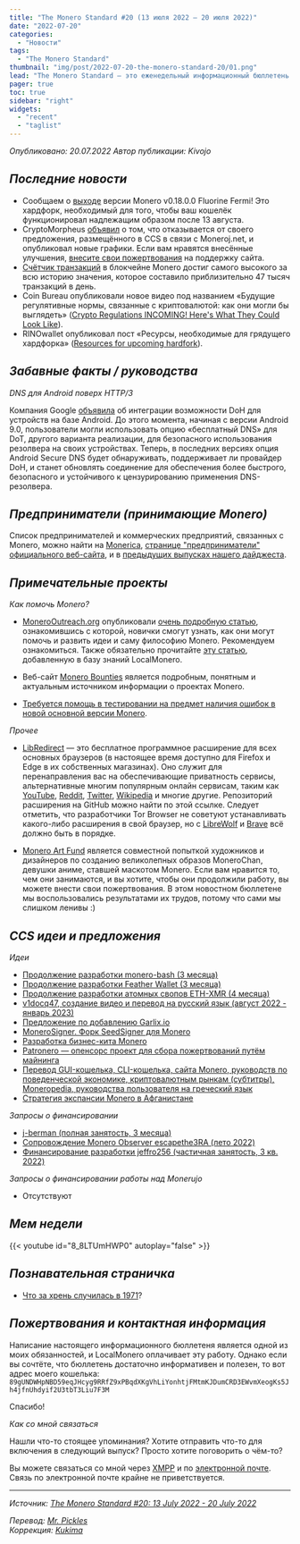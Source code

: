 ```yaml
---
title: "The Monero Standard #20 (13 июля 2022 — 20 июля 2022)"
date: "2022-07-20"
categories:
  - "Новости"
tags:
  - "The Monero Standard"
thumbnail: "img/post/2022-07-20-the-monero-standard-20/01.png"
lead: "The Monero Standard — это еженедельный информационный бюллетень от p2p торговой платформы LocalMonero обо всём, что касается Monero."
pager: true
toc: true
sidebar: "right"
widgets:
  - "recent"
  - "taglist"
---
```


_Опубликовано: 20.07.2022_
_Автор публикации: Kivojo_

## _Последние новости_

- Сообщаем о [выходе](https://www.getmonero.org/2022/07/19/monero-0.18.0.0-released.html) версии Monero v0.18.0.0 Fluorine Fermi! Это хардфорк, необходимый для того, чтобы ваш кошелёк функционировал надлежащим образом после 13 августа.
- CryptoMorpheus [объявил](https://moneroj.net/view_article/New-charts-released,-and-why-we-gave-up-the-CCS-Proposal/) о том, что отказывается от своего предложения, размещённого в CCS в связи с Moneroj.net, и опубликовал новые графики. Если вам нравятся внесённые улучшения, [внесите свои пожертвования](https://moneroj.net/about) на поддержку сайта.
- [Счётчик транзакций](https://moneroj.net/translog/) в блокчейне Monero достиг самого высокого за всю историю значения, которое составило приблизительно 47 тысяч транзакций в день.
- Coin Bureau опубликовали новое видео под названием «Будущие регулятивные нормы, связанные с криптовалютой: как они могли бы выглядеть» ([Crypto Regulations INCOMING! Here's What They Could Look Like](https://yewtu.be/watch?v=24dyS6DEZD0)).
- RINOwallet опубликовал пост «Ресурсы, необходимые для грядущего хардфорка» ([Resources for upcoming hardfork](https://libredd.it/w4he13)).

## _Забавные факты / руководства_

_DNS для Android поверх HTTP/3_

Компания Google [объявила](https://security.googleblog.com/2022/07/dns-over-http3-in-android.html) об интеграции возможности DoH для устройств на базе Android. До этого момента, начиная с версии Android 9.0, пользователи могли использовать опцию «бесплатный DNS» для DoT, другого варианта реализации, для безопасного использования резолвера на своих устройствах. Теперь, в последних версиях опция Android Secure DNS будет обнаруживать, поддерживает ли провайдер DoH, и станет обновлять соединение для обеспечения более быстрого, безопасного и устойчивого к цензурированию применения DNS-резолвера.

## _Предприниматели (принимающие Monero)_

Список предпринимателей и коммерческих предприятий, связанных с Monero, можно найти на [Monerica](https://monerica.com/), [странице "предприниматели" официального веб-сайта](https://getmonero.org/community/merchants/), и в [предыдущих выпусках нашего дайджеста](https://localmonero.co/nojs/the-monero-standard).

## _Примечательные проекты_

*Как помочь Monero?*

* [MoneroOutreach.org](https://monerooutreach.org/) опубликовали [очень подробную статью](https://www.monerooutreach.org/stories/getting-started-helping-monero.php), ознакомившись с которой, новички смогут узнать, как они могут помочь и развить идеи и саму философию Monero. Рекомендуем ознакомиться. Также обязательно прочитайте [эту статью](https://localmonero.co/nojs/knowledge/contributing-to-monero), добавленную в базу знаний LocalMonero.

* Веб-сайт [Monero Bounties](https://bounties.monero.social/) является подробным, понятным и актуальным источником информации о проектах Monero.

* [Требуется помощь в тестировании на предмет наличия ошибок в новой основной версии Monero](https://libredd.it/uqznue/).

*Прочее*

* [LibRedirect](https://libredirect.github.io/) — это бесплатное программное расширение для всех основных браузеров (в настоящее время доступно для Firefox и Edge в их собственных магазинах). Оно служит для перенаправления вас на обеспечивающие приватность сервисы, альтернативные многим популярным онлайн сервисам, таким как [YouTube](https://yewtu.be/), [Reddit](https://libredd.it/), [Twitter](https://nitter.net/), [Wikipedia](https://wikiless.org/) и многие другие. Репозиторий расширения на GitHub можно найти по этой ссылке. Следует отметить, что разработчики Tor Browser не советуют устанавливать какого-либо расширения в свой браузер, но с [LibreWolf](https://librewolf.net/) и [Brave](https://brave.com/) всё должно быть в порядке.

* [Monero Art Fund](https://monerochan.art/) является совместной попыткой художников и дизайнеров по созданию великолепных образов MoneroChan, девушки аниме, ставшей маскотом Monero. Если вам нравится то, чем они занимаются, и вы хотите, чтобы они продолжили работу, вы можете внести свои пожертвования. В этом новостном бюллетене мы воспользовались результатами их трудов, потому что сами мы слишком ленивы :)

## _CCS идеи и предложения_

*Идеи*

- [Продолжение разработки monero-bash (3 месяца)](https://repo.getmonero.org/monero-project/ccs-proposals/-/merge_requests/333)
- [Продолжение разработки Feather Wallet (3 месяца)](https://repo.getmonero.org/monero-project/ccs-proposals/-/merge_requests/332)
- [Продолжение разработки атомных свопов ETH-XMR (4 месяца)](https://repo.getmonero.org/monero-project/ccs-proposals/-/merge_requests/331)
- [v1docq47, создание видео и перевод на русский язык (август 2022 - январь 2023)](https://repo.getmonero.org/monero-project/ccs-proposals/-/merge_requests/329)
- [Предложение по добавлению Garlix.io](https://repo.getmonero.org/monero-project/ccs-proposals/-/merge_requests/324)
- [MoneroSigner. Форк SeedSigner для Monero](https://repo.getmonero.org/monero-project/ccs-proposals/-/merge_requests/323)
- [Разработка бизнес-кита Monero](https://repo.getmonero.org/monero-project/ccs-proposals/-/merge_requests/311)
- [Patronero — опенсорс проект для сбора пожертвований путём майнинга](https://repo.getmonero.org/monero-project/ccs-proposals/-/merge_requests/310)
- [Перевод GUI-кошелька, CLI-кошелька, сайта Monero, руководств по поведенческой экономике, криптовалютным рынкам (субтитры), Moneropedia, руководства пользователя на греческий язык](https://repo.getmonero.org/monero-project/ccs-proposals/-/merge_requests/296)
- [Стратегия экспансии Monero в Афганистане](https://repo.getmonero.org/monero-project/ccs-proposals/-/merge_requests/282)

*Запросы о финансировании*

- [j-berman (полная занятость, 3 месяца)](https://repo.getmonero.org/monero-project/ccs-proposals/-/merge_requests/330)
- [Сопровождение Monero Observer escapethe3RA (лето 2022)](https://ccs.getmonero.org/proposals/escapethe3ra-monero-observer-maintenance-summer-2022.html)
- [Финансирование разработки jeffro256 (частичная занятость, 3 кв. 2022)](https://repo.getmonero.org/monero-project/ccs-proposals/-/merge_requests/319)

*Запросы о финансировании работы над Monerujo*

* Отсутствуют

## *Мем недели*

{{< youtube id="8_8LTUmHWP0" autoplay="false" >}}

## _Познавательная страничка_

* [Что за хрень случилась в 1971](https://wtfhappenedin1971.com/)?

## _Пожертвования и контактная информация_

Написание настоящего информационного бюллетеня является одной из моих обязанностей, и LocalMonero оплачивает эту работу. Однако если вы сочтёте, что бюллетень достаточно информативен и полезен, то вот адрес моего кошелька:  
`89gUNDWHpNBD59eqJHcyg9RRfZ9xPBqdXKgVhLiYonhtjFMtmKJDumCRD3EWvmXeogKs5Jh4jfnUhdyif2U3tbT3Liu7F3M`

Спасибо!

*Как со мной связаться*

Нашли что-то стоящее упоминания? Хотите отправить что-то для включения в следующий выпуск? Просто хотите поговорить о чём-то?

Вы можете связаться со мной через [XMPP](xmpp:hatchbacks@disroot.org) и по [электронной почте](hatchbacks@disroot.org). Связь по электронной почте крайне не приветствуется.

---

_Источник: [The Monero Standard #20: 13 July 2022 - 20 July 2022](https://localmonero.co/the-monero-standard/weekly/20)_

_Перевод: [Mr. Pickles](https://t.me/v1docq47)_  
_Коррекция: [Kukima](https://t.me/Kukima)_
